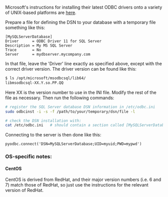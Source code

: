 Microsoft's instructions for installing their latest ODBC drivers onto a variety of UNIX-based platforms are [here](https://docs.microsoft.com/en-us/sql/connect/odbc/linux-mac/installing-the-microsoft-odbc-driver-for-sql-server).

Prepare a file for defining the DSN to your database with a temporary file something like this:    

```
[MySQLServerDatabase]
Driver      = ODBC Driver 11 for SQL Server
Description = My MS SQL Server
Trace       = No
Server      = mydbserver.mycompany.com
```
    
In that file, leave the 'Driver' line exactly as specified above, except with the correct driver version.  The driver version can be found like this:

```bash
$ ls /opt/microsoft/msodbcsql/lib64/
libmsodbcsql-XX.Y.so.PP.QQ
```

Here XX is the version number to use in the INI file.  Modify the rest of the file as necessary.  Then run the following commands:

```bash
# register the SQL Server database DSN information in /etc/odbc.ini
sudo odbcinst -i -s -f /path/to/your/temporary/dsn/file -l

# check the DSN installation with:
cat /etc/odbc.ini   # should contain a section called [MySQLServerDatabase]
```

Connecting to the server is then done like this:

    pyodbc.connect('DSN=MySQLServerDatabase;UID=myuid;PWD=mypwd')

### OS-specific notes:

#### CentOS

CentOS is derived from RedHat, and their major version numbers (i.e. 6 and 7) match those of RedHat, so just use the instructions for the relevant version of RedHat.